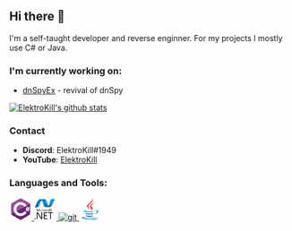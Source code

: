 ## Hi there 👋

I'm a self-taught developer and reverse enginner. For my projects I mostly use C# or Java.

### I'm currently working on:
- [dnSpyEx](https://github.com/dnSpyEx/dnSpy) - revival of dnSpy

[![ElektroKill's github stats](https://github-readme-stats.vercel.app/api?username=ElektroKill&show_icons=true&theme=tokyonight)](https://github.com/anuraghazra/github-readme-stats)

### Contact
- **Discord**: ElektroKill#1949
- **YouTube**: [ElektroKill](https://youtube.com/c/ElektroKill)

<h3 align="left">Languages and Tools:</h3>
<p align="left"> <a href="https://www.w3schools.com/cs/" target="_blank"> <img src="https://raw.githubusercontent.com/devicons/devicon/master/icons/csharp/csharp-original.svg" alt="csharp" width="40" height="40"/> </a> <a href="https://dotnet.microsoft.com/" target="_blank"> <img src="https://raw.githubusercontent.com/devicons/devicon/master/icons/dot-net/dot-net-original-wordmark.svg" alt="dotnet" width="40" height="40"/> </a> <a href="https://git-scm.com/" target="_blank"> <img src="https://www.vectorlogo.zone/logos/git-scm/git-scm-icon.svg" alt="git" width="40" height="40"/> </a> <a href="https://www.java.com" target="_blank"> <img src="https://raw.githubusercontent.com/devicons/devicon/master/icons/java/java-original.svg" alt="java" width="40" height="40"/> </a> </p>
